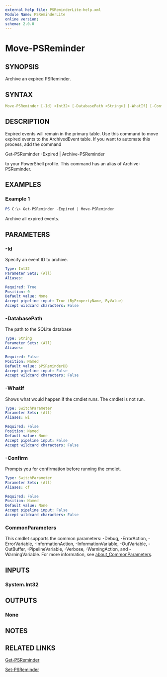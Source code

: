 ```yaml
---
external help file: PSReminderLite-help.xml
Module Name: PSReminderLite
online version:
schema: 2.0.0
---
```


# Move-PSReminder

## SYNOPSIS

Archive an expired PSReminder.

## SYNTAX

```yaml
Move-PSReminder [-Id] <Int32> [-DatabasePath <String>] [-WhatIf] [-Confirm] [<CommonParameters>]
```

## DESCRIPTION

Expired events will remain in the primary table. Use this command to move expired events to the ArchivedEvent table. If you want to automate this process, add the command

Get-PSReminder -Expired | Archive-PSReminder

to your PowerShell profile. This command has an alias of Archive-PSReminder.

## EXAMPLES

### Example 1

```powershell
PS C:\> Get-PSReminder -Expired | Move-PSReminder
```

Archive all expired events.

## PARAMETERS

### -Id

Specify an event ID to archive.

```yaml
Type: Int32
Parameter Sets: (All)
Aliases:

Required: True
Position: 0
Default value: None
Accept pipeline input: True (ByPropertyName, ByValue)
Accept wildcard characters: False
```


### -DatabasePath

The path to the SQLite database

```yaml
Type: String
Parameter Sets: (All)
Aliases:

Required: False
Position: Named
Default value: $PSReminderDB
Accept pipeline input: False
Accept wildcard characters: False
```

### -WhatIf

Shows what would happen if the cmdlet runs.
The cmdlet is not run.

```yaml
Type: SwitchParameter
Parameter Sets: (All)
Aliases: wi

Required: False
Position: Named
Default value: None
Accept pipeline input: False
Accept wildcard characters: False
```

### -Confirm

Prompts you for confirmation before running the cmdlet.

```yaml
Type: SwitchParameter
Parameter Sets: (All)
Aliases: cf

Required: False
Position: Named
Default value: None
Accept pipeline input: False
Accept wildcard characters: False
```

### CommonParameters

This cmdlet supports the common parameters: -Debug, -ErrorAction, -ErrorVariable, -InformationAction, -InformationVariable, -OutVariable, -OutBuffer, -PipelineVariable, -Verbose, -WarningAction, and -WarningVariable. For more information, see [about_CommonParameters](http://go.microsoft.com/fwlink/?LinkID=113216).

## INPUTS

### System.Int32

## OUTPUTS

### None

## NOTES

## RELATED LINKS

[Get-PSReminder](Get-PSReminder.md)

[Set-PSReminder](Set-PSReminder.md)
